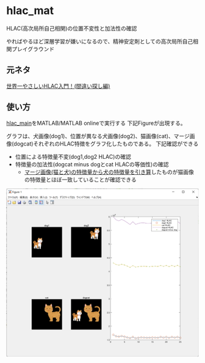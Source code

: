 # hlac_mat
HLAC(高次局所自己相関)の位置不変性と加法性の確認

やればやるほど深層学習が嫌いになるので、精神安定剤としての高次局所自己相関プレイグラウンド
## 元ネタ
[世界一やさしいHLAC入門！(間違い探し編)](https://zenn.dev/kotaro_inoue/articles/f0cbbca962313b)

## 使い方
[hlac_main](./hlac_main.m)をMATLAB/MATLAB onlineで実行する
下記Figureが出現する。

グラフは、犬画像(dog1)、位置が異なる犬画像(dog2)、猫画像(cat)、マージ画像(dogcat)それぞれのHLAC特徴をグラフ化したものである。
下記確認ができる
- 位置による特徴量不変(dog1,dog2 HLAC)の確認
- 特徴量の加法性(dogcat minus dogとcat HLACの等価性)の確認
    - [マージ画像(猫と犬)の特徴量から犬の特徴量を引き算](./hlac_main.m#L50)したものが猫画像の特徴量とほぼ一致していることが確認できる

![](scr1.png)

